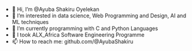 - 👋 Hi, I’m @Ayuba Shakiru Oyelekan
- 👀 I’m interested in data science, Web Programming and Design, AI and ML techniques
- 🌱 I’m currently programming with C and Python Languages
- 💞️ I took ALX_Africa Software Engineering Programme 
- 📫 How to reach me: github.com/@AyubaShakiru

<!---
AbuuAish/AbuuAish is a ✨ special ✨ repository because its `README.md` (this file) appears on your GitHub profile.
You can click the Preview link to take a look at your changes.
--->
